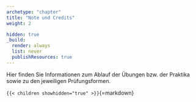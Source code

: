 ```yaml
---
archetype: "chapter"
title: "Note und Credits"
weight: 2

hidden: true
_build:
  render: always
  list: never
  publishResources: true
---
```



Hier finden Sie Informationen zum Ablauf der Übungen bzw. der Praktika sowie zu den jeweiligen Prüfungsformen.


`{{< children showhidden="true" >}}`{=markdown}
